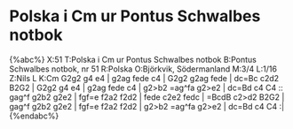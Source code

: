 # Polska i Cm ur Pontus Schwalbes notbok

{%abc%}
X:51
T:Polska i Cm ur Pontus Schwalbes notbok
B:Pontus Schwalbes notbok, nr 51
R:Polska
O:Björkvik, Södermanland
M:3/4
L:1/16
Z:Nils L
K:Cm
G2g2 g4 e4 | g2ag fede c4 | G2g2 g2ag fede | dc=Bc c2d2 B2G2 | 
G2g2 g4 e4 | g2ag fede c4 | g2>b2 =ag^fa g2>e2 | dc=Bd c4 C4 ::
gag^f g2b2 g2e2 | fgf=e f2a2 f2d2 | fede c2e2 fedc | =BcdB c2>d2 B2G2 | 
gag^f g2b2 g2e2 | fgf=e f2a2 f2d2 | g2>b2 =ag^fa g2>e2 | dc=Bd c4 C4 :| 
{%endabc%}
